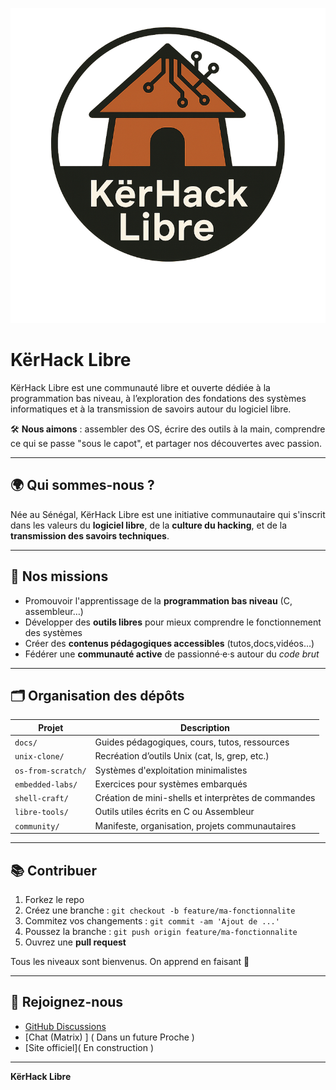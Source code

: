 ![GLL-logo&slogan](khl1.png)

# KërHack Libre


KërHack Libre est une communauté libre et ouverte dédiée à la programmation bas niveau, à l’exploration des fondations des systèmes informatiques et à la transmission de savoirs autour du logiciel libre.

🛠️ **Nous aimons** : assembler des OS, écrire des outils à la main, comprendre ce qui se passe "sous le capot", et partager nos découvertes avec passion.

---

## 🌍 Qui sommes-nous ?

Née au Sénégal, KërHack Libre est une initiative communautaire qui s'inscrit dans les valeurs du **logiciel libre**, de la **culture du hacking**, et de la **transmission des savoirs techniques**.

---

## 🚀 Nos missions

- Promouvoir l'apprentissage de la **programmation bas niveau** (C, assembleur…)
- Développer des **outils libres** pour mieux comprendre le fonctionnement des systèmes
- Créer des **contenus pédagogiques accessibles** (tutos,docs,vidéos…)
- Fédérer une **communauté active** de passionné·e·s autour du *code brut*

---

## 🗂️ Organisation des dépôts

| Projet                        | Description                                        |
|------------------------------|----------------------------------------------------|
| `docs/`                      | Guides pédagogiques, cours, tutos, ressources      |
| `unix-clone/`                | Recréation d’outils Unix (cat, ls, grep, etc.)     |
| `os-from-scratch/`           | Systèmes d'exploitation minimalistes               |
| `embedded-labs/`             | Exercices pour systèmes embarqués                  |
| `shell-craft/`               | Création de mini-shells et interprètes de commandes|
| `libre-tools/`               | Outils utiles écrits en C ou Assembleur            |
| `community/`                 | Manifeste, organisation, projets communautaires    |

---

## 📚 Contribuer

1. Forkez le repo
2. Créez une branche : `git checkout -b feature/ma-fonctionnalite`
3. Commitez vos changements : `git commit -am 'Ajout de ...'`
4. Poussez la branche : `git push origin feature/ma-fonctionnalite`
5. Ouvrez une **pull request**

Tous les niveaux sont bienvenus. On apprend en faisant 💪

---


## 📢 Rejoignez-nous

- [GitHub Discussions](https://github.com/KerHackLibre/community/discussions)
- [Chat (Matrix) ]  ( Dans un future Proche ) 
- [Site officiel]( En construction )

---

**KërHack Libre** 
